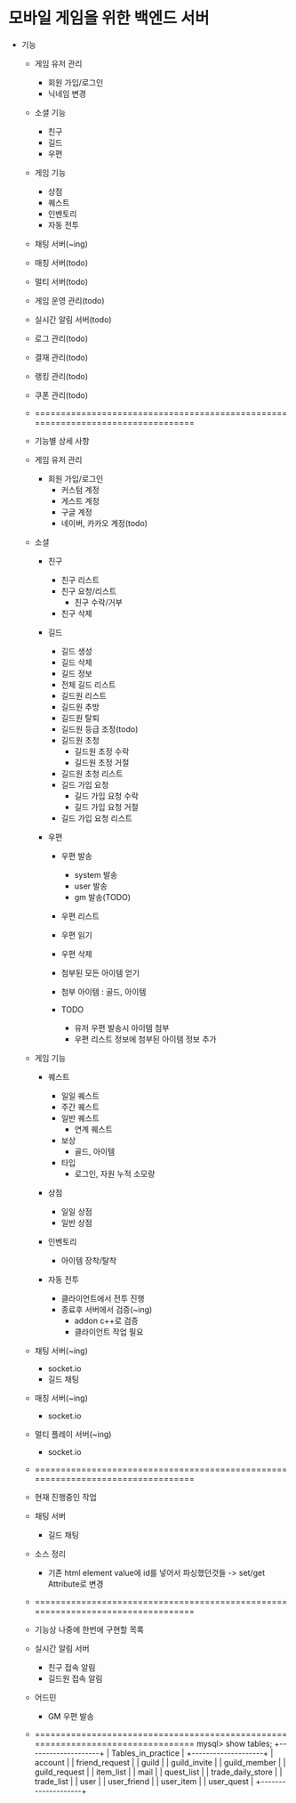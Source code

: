 # 모바일 게임을 위한 백엔드 서버 

+ 기능
    + 게임 유저 관리
        + 회원 가입/로그인
        + 닉네임 변경

    + 소셜 기능
        + 친구
        + 길드
        + 우편

    + 게임 기능
        + 상점
        + 퀘스트
        + 인벤토리
        + 자동 전투

    + 채팅 서버(~ing)
    + 매칭 서버(todo)
    + 멀티 서버(todo)

    + 게임 운영 관리(todo)
    + 실시간 알림 서버(todo)

    + 로그 관리(todo)
    + 결재 관리(todo)
    + 랭킹 관리(todo)
    + 쿠폰 관리(todo)

    + ================================================================================
    + 기능별 상세 사항

    + 게임 유저 관리
        + 회원 가입/로그인
            + 커스텀 계정
            + 게스트 계정
            + 구글 계정
            + 네이버, 카카오 계정(todo)

    + 소셜
        + 친구
            + 친구 리스트
            + 친구 요청/리스트
                + 친구 수락/거부
            + 친구 삭제

        + 길드
            + 길드 생성
            + 길드 삭제
            + 길드 정보
            + 전체 길드 리스트
            + 길드원 리스트
            + 길드원 추방
            + 길드원 탈퇴
            + 길드원 등급 조정(todo)
            + 길드원 초청
                + 길드원 초정 수락
                + 길드원 초정 거절
            + 길드원 초청 리스트
            + 길드 가입 요청
                + 길드 가입 요청 수락
                + 길드 가입 요청 거절
            + 길드 가입 요청 리스트

        + 우편
            + 우편 발송
                + system 발송
                + user 발송
                + gm 발송(TODO)

            + 우편 리스트
            + 우편 읽기
            + 우편 삭제
            + 첨부된 모든 아이템 얻기
            + 첨부 아이템 : 골드, 아이템
            + TODO
                + 유저 우편 발송시 아이템 첨부
                + 우편 리스트 정보에 첨부된 아이템 정보 추가

    + 게임 기능
        + 퀘스트
            + 일일 퀘스트
            + 주간 퀘스트
            + 일반 퀘스트
                + 연계 퀘스트
            + 보상
                + 골드, 아이템
            + 타입
                + 로그인, 자원 누적 소모량

        + 상점
            + 일일 상점
            + 일반 상점

        + 인벤토리
            + 아이템 장착/탈착

        + 자동 전투
            + 클라이언트에서 전투 진행
            + 종료후 서버에서 검증(~ing)
                + addon c++로 검증
                + 클라이언트 작업 필요

    + 채팅 서버(~ing)
        + socket.io
        + 길드 채팅
        
    + 매칭 서버(~ing)
        + socket.io

    + 멀티 플레이 서버(~ing)
        + socket.io
    + ================================================================================
    + 현재  진행중인 작업
    + 채팅 서버
        + 길드 채팅

    + 소스 정리 
        + 기존 html element value에 id를 넣어서 파싱했던것들 -> set/get Attribute로 변경

    + ================================================================================
    + 기능상 나중에 한번에 구현할 목록
    + 실시간 알림 서버
        + 친구 접속 알림
        + 길드원 접속 알림

    + 어드민
        + GM 우편 발송
    + ================================================================================
    mysql> show tables;
    +--------------------+
    | Tables_in_practice |
    +--------------------+
    | account            |
    | friend_request     |
    | guild              |
    | guild_invite       |
    | guild_member       |
    | guild_request      |
    | item_list          |
    | mail               |
    | quest_list         |
    | trade_daily_store  |
    | trade_list         |
    | user               |
    | user_friend        |
    | user_item          |
    | user_quest         |
    +--------------------+